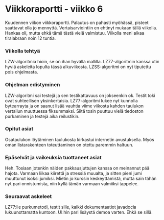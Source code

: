 # Viikkoraportti - viikko 6

Kuudennen viikon viikkoraportti. Palautus on pahasti myöhässä, pisteet saattavat olla jo mennyttä. Vertaisarviointiin en ehtinyt mukaan tällä viikolla. Hankaa oli, mutta
ehkä tämä tästä vielä valmistuu. Viikolla meni aikaa tiralabraan noin 12 tuntia.

### Viikolla tehtyä

LZW-algoritmia hioin, se on ihan hyvällä mallilla. LZ77-algoritmin kanssa otin hyviä askeleita lopulta tässä alkuviikosta. LZSS-algoritmi on nyt tiputettu pois ohjelmasta.

### Ohjelman edistyminen

LZW-algoritmi sai testejä ja sen testikattavuus on jokseenkin ok. Testit toki ovat suhteellisen yksinkertaisia. LZ77-algoritmi lukee nyt kunnolla bytearrayta ja on saanut
lisää vauhtia viime viikosta kahden taulukon vertailun muuttuessa fiksummaksi. Siitä tosin puuttuu vielä tiedoston purkaminen ja testejä aika reilustikin.

### Opitut asiat

Osataulukon löytäminen taulukosta kirkastui internetin avustuksella. Myös oman listarakenteen toteuttaminen on otettu paremmin haltuun.

### Epäselvät ja vaikeuksia tuottaneet asiat

Heh. Tosiaan jotenkin näiden pakkausjuttujen kanssa on meinannut pää hajota. Varmaan liikaa kiirettä ja stressiä muualta, ja sitten pieni jumi muuttunut isoksi jumiksi.
Mietin jo kurssin keskeyttämistä, mutta sain tähän nyt pari onnistumista, niin kyllä tämän varmaan valmiiksi tappelee.

### Seuraavat askeleet

LZ77:lle purkumetodi, testit sille, kaikki dokumentaatiot javadocia lukuunottamatta kuntoon. UI:hin pari lisäystä demoa varten. Ehkä se sillä.
